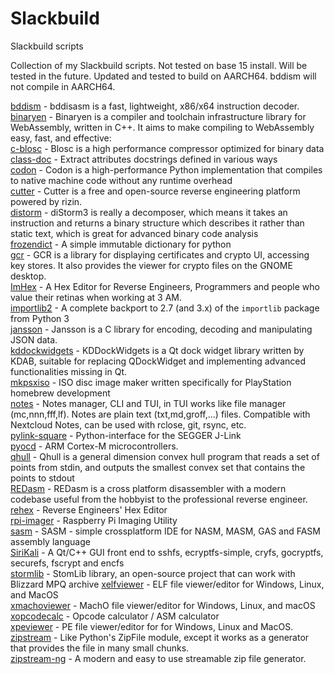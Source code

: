 # Slackbuild
Slackbuild scripts

Collection of my Slackbuild scripts. Not tested on base 15 install.  Will be tested in the future.
Updated and tested to build on AARCH64. bddism will not compile in AARCH64.

[bddism](https://github.com/kermitdafrog8/Slackbuild/tree/main/bddism) - 
bddisasm is a fast, lightweight, x86/x64 instruction decoder.<br>
[binaryen](https://github.com/kermitdafrog8/Slackbuild/tree/main/binaryen) - 
Binaryen is a compiler and toolchain infrastructure library for
WebAssembly, written in C++. It aims to make compiling to WebAssembly
easy, fast, and effective: <br>
[c-blosc](https://github.com/kermitdafrog8/Slackbuild/tree/main/c-blosc) - 
Blosc is a high performance compressor optimized for binary data<br>
[class-doc](https://github.com/kermitdafrog8/Slackbuild/tree/main/class-doc) - 
Extract attributes docstrings defined in various ways<br>
[codon](https://github.com/kermitdafrog8/Slackbuild/tree/main/codon) - 
Codon is a high-performance Python implementation that compiles to
native machine code without any runtime overhead<br>
[cutter](https://github.com/kermitdafrog8/Slackbuild/tree/main/cutter) - 
Cutter is a free and open-source reverse engineering platform powered by
rizin.<br>
[distorm](https://github.com/kermitdafrog8/Slackbuild/tree/main/distorm) - 
diStorm3 is really a decomposer, which means it takes an instruction
and returns a binary structure which describes it rather than static
text, which is great for advanced binary code analysis<br>
[frozendict](https://github.com/kermitdafrog8/Slackbuild/tree/main/frozendict) - 
A simple immutable dictionary for python<br>
[gcr](https://github.com/kermitdafrog8/Slackbuild/tree/main/gcr) - 
GCR is a library for displaying certificates and crypto UI, accessing
key stores. It also provides the viewer for crypto files on the GNOME
desktop.<br>
[ImHex](https://github.com/kermitdafrog8/Slackbuild/tree/main/ImHex) - 
A Hex Editor for Reverse Engineers, Programmers and people who value their
retinas when working at 3 AM.<br>
[importlib2](https://github.com/kermitdafrog8/Slackbuild/tree/main/importlib2) - 
A complete backport to 2.7 (and 3.x) of the ``importlib`` package from Python 3<br>
[jansson](https://github.com/kermitdafrog8/Slackbuild/tree/main/jansson) - 
Jansson is a C library for encoding, decoding and manipulating
JSON data.<br>
[kddockwidgets](https://github.com/kermitdafrog8/Slackbuild/tree/main/kddockwidgets) - 
KDDockWidgets is a Qt dock widget library written by KDAB, suitable for replacing
QDockWidget and implementing advanced functionalities missing in Qt.<br>
[mkpsxiso](https://github.com/kermitdafrog8/Slackbuild/tree/main/mkpsxiso) - 
ISO disc image maker written specifically for PlayStation homebrew
development<br>
[notes](https://github.com/kermitdafrog8/Slackbuild/tree/main/notes) - 
Notes manager, CLI and TUI, in TUI works like file manager
(mc,nnn,fff,lf). Notes are plain text (txt,md,groff,...) files.
Compatible with Nextcloud Notes, can be used with rclose, git,
rsync, etc.<br>
[pylink-square](https://github.com/kermitdafrog8/Slackbuild/tree/main/pylink-square) - 
Python-interface for the SEGGER J-Link<br>
[pyocd](https://github.com/kermitdafrog8/Slackbuild/tree/main/pyocd) - 
ARM Cortex-M microcontrollers.<br>
[qhull](https://github.com/kermitdafrog8/Slackbuild/tree/main/qhull) - 
Qhull is a general dimension convex hull program that reads a set
of points from stdin, and outputs the smallest convex set that
contains the points to stdout<br>
[REDasm](https://github.com/kermitdafrog8/Slackbuild/tree/main/REDasm) - 
REDasm is a cross platform disassembler with a modern codebase useful 
from the hobbyist to the professional reverse engineer.<br>
[rehex](https://github.com/kermitdafrog8/Slackbuild/tree/main/rehex) -
Reverse Engineers' Hex Editor<br>
[rpi-imager](https://github.com/kermitdafrog8/Slackbuild/tree/main/rpi-imager) - 
Raspberry Pi Imaging Utility<br>
[sasm](https://github.com/kermitdafrog8/Slackbuild/tree/main/sasm) - 
SASM - simple crossplatform IDE for NASM, MASM, GAS and FASM assembly
language<br>
[SiriKali](https://github.com/kermitdafrog8/Slackbuild/tree/main/SiriKali) - 
A Qt/C++ GUI front end to sshfs, ecryptfs-simple, cryfs, gocryptfs, securefs, fscrypt and encfs<br>
[stormlib](https://github.com/kermitdafrog8/Slackbuild/tree/main/stormlib) - 
StomLib library, an open-source project that can work with Blizzard
MPQ archive
[xelfviewer](https://github.com/kermitdafrog8/Slackbuild/tree/main/xelfviewer) - 
ELF file viewer/editor for Windows, Linux, and MacOS<br>
[xmachoviewer](https://github.com/kermitdafrog8/Slackbuild/tree/main/xmachoviewer) - 
MachO file viewer/editor for Windows, Linux, and macOS<br>
[xopcodecalc](https://github.com/kermitdafrog8/Slackbuild/tree/main/xopcodecalc) - 
Opcode calculator / ASM calculator<br>
[xpeviewer](https://github.com/kermitdafrog8/Slackbuild/tree/main/xpeviewer) - 
PE file viewer/editor for for Windows, Linux and MacOS.<br>
[zipstream](https://github.com/kermitdafrog8/Slackbuild/tree/main/zipstream) - 
Like Python's ZipFile module, except it works as a generator that provides the
file in many small chunks. <br>
[zipstream-ng](https://github.com/kermitdafrog8/Slackbuild/tree/main/zipstream-ng) - 
A modern and easy to use streamable zip file generator.<br>
